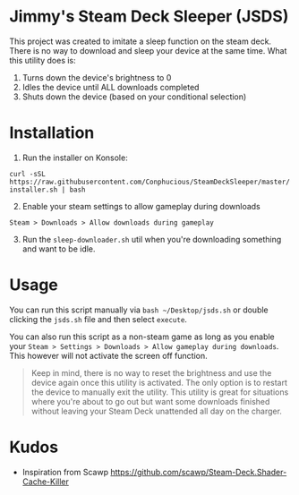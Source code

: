 # Jimmy's Steam Deck Sleeper (JSDS)
This project was created to imitate a sleep function on the steam deck. There is no way to download and sleep your device at the same time. What this utility does is:

1. Turns down the device's brightness to 0
2. Idles the device until ALL downloads completed
3. Shuts down the device (based on your conditional selection)

# Installation

1. Run the installer on Konsole:

`curl -sSL https://raw.githubusercontent.com/Conphucious/SteamDeckSleeper/master/installer.sh | bash`

2. Enable your steam settings to allow gameplay during downloads

`Steam > Downloads > Allow downloads during gameplay`

3. Run the `sleep-downloader.sh` util when you're downloading something and want to be idle.


# Usage

You can run this script manually via `bash ~/Desktop/jsds.sh` or double clicking the `jsds.sh` file and then select `execute`.

You can also run this script as a non-steam game as long as you enable your `Steam > Settings > Downloads > Allow gameplay during downloads`. This however will not activate the screen off function.

>Keep in mind, there is no way to reset the brightness and use the device again once this utility is activated. The only option is to restart the device to manually exit the utility. This utility is great for situations where you're about to go out but want some downloads finished without leaving your Steam Deck unattended all day on the charger. 

# Kudos
- Inspiration from Scawp https://github.com/scawp/Steam-Deck.Shader-Cache-Killer